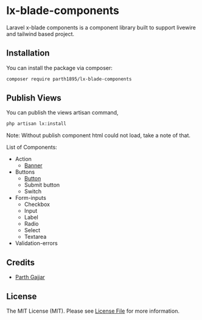 # lx-blade-components
Laravel x-blade components is a component library built to support livewire and tailwind based project.

## Installation

You can install the package via composer:

```bash
composer require parth1895/lx-blade-components
```

## Publish Views
You can publish the views artisan command,

```bash
php artisan lx:install
```
Note: Without publish component html could not load, take a note of that.

List of Components:

- Action
    - [Banner](documentation/banner.md)
- Buttons
    - [Button](documentation/button.md)
    - Submit button
    - Switch
- Form-inputs
    - Checkbox
    - Input
    - Label
    - Radio
    - Select
    - Textarea
- Validation-errors

## Credits
- [Parth Gajjar](https://github.com/parth1895)

## License

The MIT License (MIT). Please see [License File](LICENSE.md) for more information.